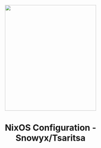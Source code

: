 <div align="center" id="madewithlua">
  <img
    src="https://search.nixos.org/images/nix-logo.png"
    width="300",
    height="350"
  />
</div>
<h1 align="center">NixOS Configuration - Snowyx/Tsaritsa</h1>
